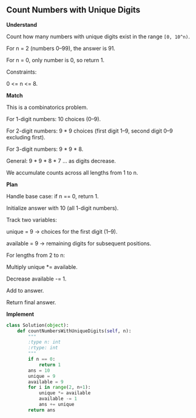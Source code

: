 ## Count Numbers with Unique Digits
**Understand**

Count how many numbers with unique digits exist in the range `[0, 10^n)`.

For n = 2 (numbers 0–99), the answer is 91.

For n = 0, only number is 0, so return 1.

Constraints:

0 <= n <= 8.

**Match**

This is a combinatorics problem.

For 1-digit numbers: 10 choices (0–9).

For 2-digit numbers: 9 * 9 choices (first digit 1–9, second digit 0–9 excluding first).

For 3-digit numbers: 9 * 9 * 8.

General: 9 * 9 * 8 * 7 … as digits decrease.

We accumulate counts across all lengths from 1 to n.

**Plan**

Handle base case: if n == 0, return 1.

Initialize answer with 10 (all 1-digit numbers).

Track two variables:

unique = 9 → choices for the first digit (1–9).

available = 9 → remaining digits for subsequent positions.

For lengths from 2 to n:

Multiply unique *= available.

Decrease available -= 1.

Add to answer.

Return final answer.

**Implement**
```py
class Solution(object):
    def countNumbersWithUniqueDigits(self, n):
        """
        :type n: int
        :rtype: int
        """
        if n == 0:
            return 1
        ans = 10
        unique = 9
        available = 9
        for i in range(2, n+1):
            unique *= available
            available -= 1
            ans += unique
        return ans
```